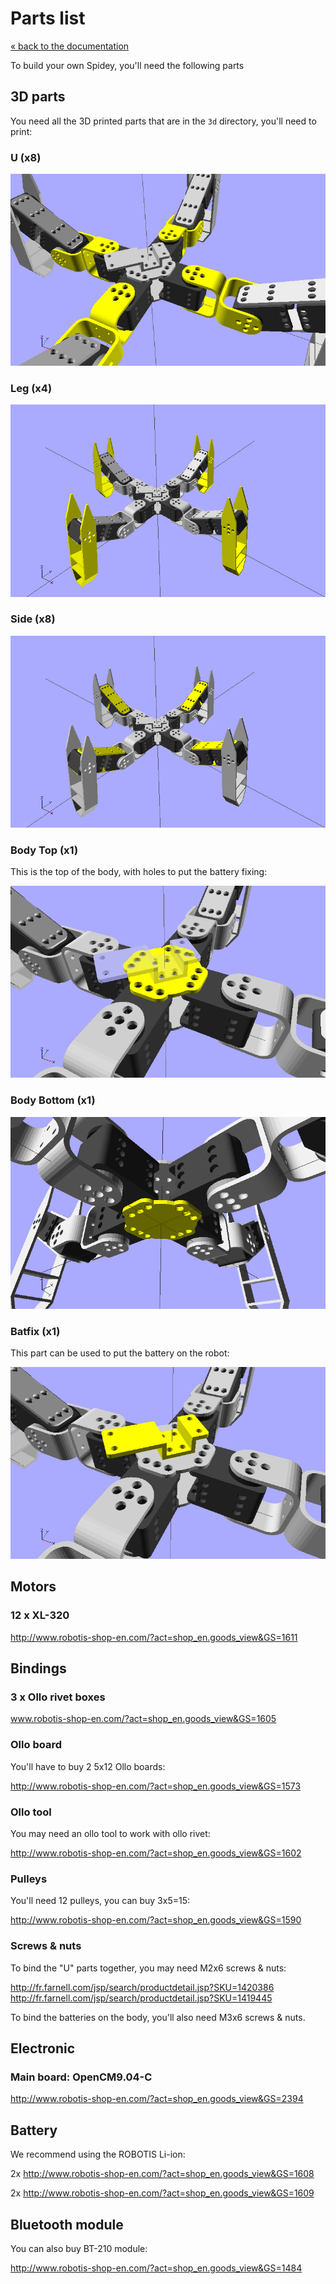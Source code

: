 # Parts list

[« back to the documentation](index.md)

To build your own Spidey, you'll need the following parts

## 3D parts

You need all the 3D printed parts that are in the `3d` directory, you'll need to print:


### U (x8)

![U](../3d/imgs/u.png) 


### Leg (x4)

![Leg](../3d/imgs/leg.png) 


### Side (x8)

![Side](../3d/imgs/side.png) 

### Body Top (x1)

This is the top of the body, with holes to put the battery fixing:

![Body](../3d/imgs/body_top.png) 

### Body Bottom (x1)

![Body with fixtions](../3d/imgs/body_bottom.png) 

### Batfix (x1)

This part can be used to put the battery on the robot:

![Body to OpenCM](../3d/imgs/batfix.png) 

## Motors

### 12 x XL-320

http://www.robotis-shop-en.com/?act=shop_en.goods_view&GS=1611

## Bindings

### 3 x Ollo rivet boxes

www.robotis-shop-en.com/?act=shop_en.goods_view&GS=1605

### Ollo board

You'll have to buy 2 5x12 Ollo boards:

http://www.robotis-shop-en.com/?act=shop_en.goods_view&GS=1573

### Ollo tool

You may need an ollo tool to work with ollo rivet:

http://www.robotis-shop-en.com/?act=shop_en.goods_view&GS=1602

### Pulleys

You'll need 12 pulleys, you can buy 3x5=15:

http://www.robotis-shop-en.com/?act=shop_en.goods_view&GS=1590

### Screws & nuts

To bind the "U" parts together, you may need M2x6 screws & nuts:

http://fr.farnell.com/jsp/search/productdetail.jsp?SKU=1420386
http://fr.farnell.com/jsp/search/productdetail.jsp?SKU=1419445

To bind the batteries on the body, you'll also need M3x6 screws & nuts.

## Electronic

### Main board: OpenCM9.04-C

http://www.robotis-shop-en.com/?act=shop_en.goods_view&GS=2394

## Battery

We recommend using the ROBOTIS Li-ion:

2x http://www.robotis-shop-en.com/?act=shop_en.goods_view&GS=1608

2x http://www.robotis-shop-en.com/?act=shop_en.goods_view&GS=1609

## Bluetooth module

You can also buy BT-210 module:

http://www.robotis-shop-en.com/?act=shop_en.goods_view&GS=1484
